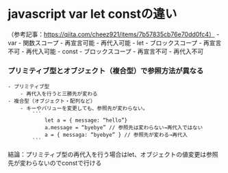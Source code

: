 # javascript var let constの違い
（参考記事：https://qiita.com/cheez921/items/7b57835cb76e70dd0fc4）
    - var 
        - 関数スコープ
        - 再宣言可能
        - 再代入可能
    - let
        - ブロックスコープ
        - 再宣言不可
        - 再代入可能
    - const
        - ブロックスコープ
        - 再宣言不可
        - 再代入不可
### プリミティブ型とオブジェクト（複合型）で参照方法が異なる
    - プリミティブ型
        - 再代入を行うと三勝先が変わる
    - 複合型（オブジェクト・配列など）
        - キーやバリューを変更しても、参照先が変わらない。
            ``` 
                let a = { message: “hello”}
                a.message = “byebye” // 参照先は変わらない→再代入ではない
                a = { messaga: “byebye” } // 参照先が変わる→再代入
            ```
結論：プリミティブ型の再代入を行う場合はlet、オブジェクトの値変更は参照先が変わらないのでconstで行ける

